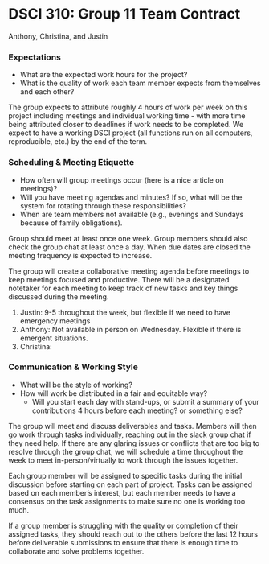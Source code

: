 # DSCI 310: Group 11 Team Contract
Anthony, Christina, and Justin

### Expectations
* What are the expected work hours for the project?
* What is the quality of work each team member expects from themselves and each other?

The group expects to attribute roughly 4 hours of work per week on this project including meetings and individual working time - with more time being attributed closer to deadlines if work needs to be completed. We expect to have a working DSCI project (all functions run on all computers, reproducible, etc.) by the end of the term.

### Scheduling & Meeting Etiquette
* How often will group meetings occur (here is a nice article on meetings)?
* Will you have meeting agendas and minutes? If so, what will be the system for rotating through these responsibilities?
* When are team members not available (e.g., evenings and Sundays because of family obligations).

Group should meet at least once one week. Group members should also check the group chat at least once a day. When due dates are closed the meeting frequency is expected to increase. 

The group will create a collaborative meeting agenda before meetings to keep meetings focused and productive. There will be a designated notetaker for each meeting to keep track of new tasks and key things discussed during the meeting.

1. Justin: 9-5 throughout the week, but flexible if we need to have emergency meetings
2. Anthony: Not available in person on Wednesday. Flexible if there is emergent situations.
3. Christina: 

### Communication & Working Style
* What will be the style of working?
* How will work be distributed in a fair and equitable way?
  * Will you start each day with stand-ups, or submit a summary of your contributions 4 hours before each meeting? or something else?

The group will meet and discuss deliverables and tasks. Members will then go work through tasks individually, reaching out in the slack group chat if they need help. If there are any glaring issues or conflicts that are too big to resolve through the group chat, we will schedule a time throughout the week to meet in-person/virtually to work through the issues together.

Each group member will be assigned to specific tasks during the initial discussion before starting on each part of project. Tasks can be assigned based on each member’s interest, but each member needs to have a consensus on the task assignments to make sure no one is working too much.  

If a group member is struggling with the quality or completion of their assigned tasks, they should reach out to the others before the last 12 hours before deliverable submissions to ensure that there is enough time to collaborate and solve problems together.
 

